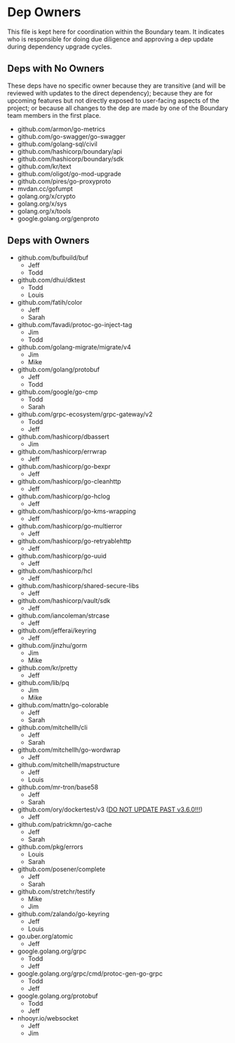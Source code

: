 # Dep Owners

This file is kept here for coordination within the Boundary team. It indicates
who is responsible for doing due diligence and approving a dep update during
dependency upgrade cycles.

## Deps with No Owners

These deps have no specific owner because they are transitive (and will be
reviewed with updates to the direct dependency); because they are for upcoming
features but not directly exposed to user-facing aspects of the project; or
because all changes to the dep are made by one of the Boundary team members in
the first place.

* github.com/armon/go-metrics
* github.com/go-swagger/go-swagger
* github.com/golang-sql/civil
* github.com/hashicorp/boundary/api
* github.com/hashicorp/boundary/sdk
* github.com/kr/text
* github.com/oligot/go-mod-upgrade
* github.com/pires/go-proxyproto
* mvdan.cc/gofumpt
* golang.org/x/crypto
* golang.org/x/sys
* golang.org/x/tools
* google.golang.org/genproto

## Deps with Owners

* github.com/bufbuild/buf
    * Jeff
    * Todd
* github.com/dhui/dktest
    * Todd
    * Louis
* github.com/fatih/color
    * Jeff
    * Sarah
* github.com/favadi/protoc-go-inject-tag
    * Jim
    * Todd
* github.com/golang-migrate/migrate/v4
    * Jim
    * Mike
* github.com/golang/protobuf
    * Jeff
    * Todd
* github.com/google/go-cmp
    * Todd
    * Sarah
* github.com/grpc-ecosystem/grpc-gateway/v2
    * Todd
    * Jeff
* github.com/hashicorp/dbassert
    * Jim
* github.com/hashicorp/errwrap
    * Jeff
* github.com/hashicorp/go-bexpr
    * Jeff
* github.com/hashicorp/go-cleanhttp
    * Jeff
* github.com/hashicorp/go-hclog
    * Jeff
* github.com/hashicorp/go-kms-wrapping
    * Jeff
* github.com/hashicorp/go-multierror
    * Jeff
* github.com/hashicorp/go-retryablehttp
    * Jeff
* github.com/hashicorp/go-uuid
    * Jeff
* github.com/hashicorp/hcl
    * Jeff
* github.com/hashicorp/shared-secure-libs
    * Jeff
* github.com/hashicorp/vault/sdk
    * Jeff
* github.com/iancoleman/strcase
    * Jeff
* github.com/jefferai/keyring
    * Jeff
* github.com/jinzhu/gorm
    * Jim
    * Mike
* github.com/kr/pretty
    * Jeff
* github.com/lib/pq
    * Jim
    * Mike
* github.com/mattn/go-colorable
    * Jeff
    * Sarah
* github.com/mitchellh/cli
    * Jeff
    * Sarah
* github.com/mitchellh/go-wordwrap
    * Jeff
* github.com/mitchellh/mapstructure
    * Jeff
    * Louis
* github.com/mr-tron/base58
    * Jeff
    * Sarah
* github.com/ory/dockertest/v3 ([DO NOT UPDATE PAST v3.6.0!!!](https://github.com/ory/dockertest/issues/232))
    * Jeff
* github.com/patrickmn/go-cache
    * Jeff
    * Sarah
* github.com/pkg/errors
    * Louis
    * Sarah
* github.com/posener/complete
    * Jeff
    * Sarah
* github.com/stretchr/testify
    * Mike
    * Jim
* github.com/zalando/go-keyring
    * Jeff
    * Louis
* go.uber.org/atomic
    * Jeff
* google.golang.org/grpc
    * Todd
    * Jeff
* google.golang.org/grpc/cmd/protoc-gen-go-grpc
    * Todd
    * Jeff
* google.golang.org/protobuf
    * Todd
    * Jeff
* nhooyr.io/websocket
    * Jeff
    * Jim
